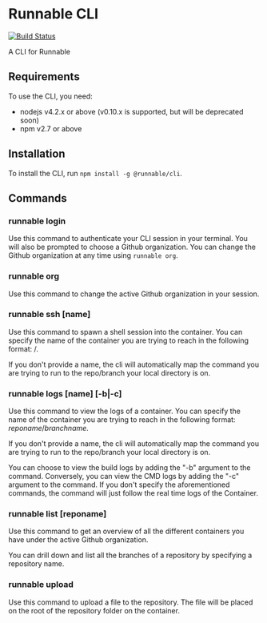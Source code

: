 # Runnable CLI

[![Build Status](https://travis-ci.org/Runnable/cli.svg?branch=master)](https://travis-ci.org/Runnable/cli)

A CLI for Runnable

## Requirements

To use the CLI, you need:

* nodejs v4.2.x or above (v0.10.x is supported, but will be deprecated soon)
* npm v2.7 or above

## Installation

To install the CLI, run `npm install -g @runnable/cli`.

## Commands

### runnable login

Use this command to authenticate your CLI session in your terminal. You will also be prompted to choose a Github organization. You can change the Github organization at any time using `runnable org`.

### runnable org

Use this command to change the active Github organization in your session.

### runnable ssh [name]

Use this command to spawn a shell session into the container. You can specify the name of the container you are trying to reach in the following format: <reponame>/<branchname>.

If you don't provide a name, the cli will automatically map the command you are trying to run to the repo/branch your local directory is on.

### runnable logs [name] [-b|-c]

Use this command to view the logs of a container. You can specify the name of the container you are trying to reach in the following format: _reponame_/_branchname_. 

If you don't provide a name, the cli will automatically map the command you are trying to run to the repo/branch your local directory is on.

You can choose to view the build logs by adding the "-b" argument to the command. Conversely, you can view the CMD logs by adding the "-c" argument to the command. If you don't specify the aforementioned commands, the command will just follow the real time logs of the Container.

### runnable list [reponame]

Use this command to get an overview of all the different containers you have under the active Github organization.

You can drill down and list all the branches of a repository by specifying a repository name.

### runnable upload <file>

Use this command to upload a file to the repository. The file will be placed on the root of the repository folder on the container. 
